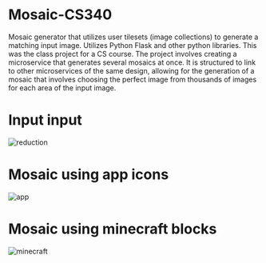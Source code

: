 # Mosaic-CS340

Mosaic generator that utilizes user tilesets (image collections) to generate a matching input image. Utilizes Python Flask and other python libraries. This was the class project for a CS course. The project involves creating a microservice that generates several mosaics at once. It is structured to link to other microservices of the same design, allowing for the generation of a mosaic that involves choosing the perfect image from thousands of images for each area of the input image. 

# Input input

![reduction](https://github.com/OyangProjects/Mosaic-CS340/assets/130806553/16a2d02b-5bb8-4922-af67-6329096d5c78)

# Mosaic using app icons

![app](https://github.com/OyangProjects/Mosaic-CS340/assets/130806553/9fd3014f-8a96-4176-ae16-935efe862944)

# Mosaic using minecraft blocks

![minecraft](https://github.com/OyangProjects/Mosaic-CS340/assets/130806553/a852d1cb-03a7-4791-9a8c-7101b190bd09)
